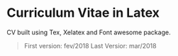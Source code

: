# Curriculum Vitae in Latex

CV built using Tex, Xelatex and Font awesome package.

> First version: fev/2018
> Last Versior: mar/2018


